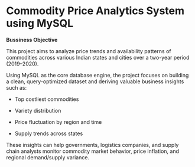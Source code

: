 # Commodity Price Analytics System using MySQL
**Bussiness Objective**

This project aims to analyze price trends and availability patterns of  commodities across various Indian states and cities over a two-year period (2019–2020).

Using MySQL as the core database engine, the project focuses on building a clean, query-optimized dataset and deriving valuable business insights such as:

- Top costliest commodities

- Variety distribution

- Price fluctuation by region and time

- Supply trends across states

These insights can help governments, logistics companies, and supply chain analysts monitor commodity market behavior, price inflation, and regional demand/supply variance.
